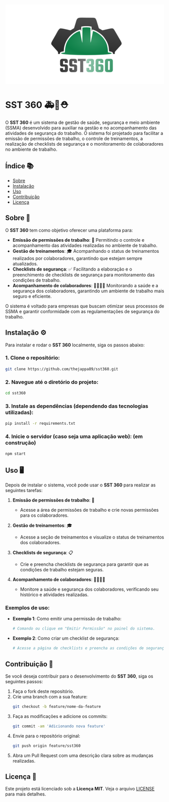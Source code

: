 # ![SST360 Banner](sst360_banner.png)  

# SST 360 🚑💼⛑️

O **SST 360** é um sistema de gestão de saúde, segurança e meio ambiente (SSMA) desenvolvido para auxiliar na gestão e no acompanhamento das atividades de segurança do trabalho. O sistema foi projetado para facilitar a emissão de permissões de trabalho, o controle de treinamentos, a realização de checklists de segurança e o monitoramento de colaboradores no ambiente de trabalho.

## Índice 📚
- [Sobre](#sobre)
- [Instalação](#instalação)
- [Uso](#uso)
- [Contribuição](#contribuição)
- [Licença](#licença)

## Sobre 🧐

O **SST 360** tem como objetivo oferecer uma plataforma para:
- **Emissão de permissões de trabalho**: 🔐 Permitindo o controle e acompanhamento das atividades realizadas no ambiente de trabalho.
- **Gestão de treinamentos**: 🎓 Acompanhando o status de treinamentos realizados por colaboradores, garantindo que estejam sempre atualizados.
- **Checklists de segurança**: ✅ Facilitando a elaboração e o preenchimento de checklists de segurança para monitoramento das condições de trabalho.
- **Acompanhamento de colaboradores**: 👷‍♂️👷‍♀️ Monitorando a saúde e a segurança dos colaboradores, garantindo um ambiente de trabalho mais seguro e eficiente.

O sistema é voltado para empresas que buscam otimizar seus processos de SSMA e garantir conformidade com as regulamentações de segurança do trabalho.

## Instalação ⚙️

Para instalar e rodar o **SST 360** localmente, siga os passos abaixo:

### 1. Clone o repositório:
```bash
git clone https://github.com/thejappa89/sst360.git
```

### 2. Navegue até o diretório do projeto:
```bash
cd sst360
```

### 3. Instale as dependências (dependendo das tecnologias utilizadas):

```bash
pip install -r requirements.txt
```

### 4. Inicie o servidor (caso seja uma aplicação web): (em construção)
```bash
npm start
```

## Uso 🖥️

Depois de instalar o sistema, você pode usar o **SST 360** para realizar as seguintes tarefas:

1. **Emissão de permissões de trabalho**: 🔏
   - Acesse a área de permissões de trabalho e crie novas permissões para os colaboradores.
   
2. **Gestão de treinamentos**: 🎓
   - Acesse a seção de treinamentos e visualize o status de treinamentos dos colaboradores.
   
3. **Checklists de segurança**: 📋
   - Crie e preencha checklists de segurança para garantir que as condições de trabalho estejam seguras.

4. **Acompanhamento de colaboradores**: 👷‍♀️👷‍♂️
   - Monitore a saúde e segurança dos colaboradores, verificando seu histórico e atividades realizadas.

### Exemplos de uso:
- **Exemplo 1**: Como emitir uma permissão de trabalho:
   ```bash
   # Comando ou clique em "Emitir Permissão" no painel do sistema.
   ```

- **Exemplo 2**: Como criar um checklist de segurança:
   ```bash
   # Acesse a página de checklists e preencha as condições de segurança conforme necessário.
   ```

## Contribuição 🤝

Se você deseja contribuir para o desenvolvimento do **SST 360**, siga os seguintes passos:

1. Faça o fork deste repositório.
2. Crie uma branch com a sua feature:
   ```bash
   git checkout -b feature/nome-da-feature
   ```
3. Faça as modificações e adicione os commits:
   ```bash
   git commit -am 'Adicionando nova feature'
   ```
4. Envie para o repositório original:
   ```bash
   git push origin feature/sst360
   ```
5. Abra um Pull Request com uma descrição clara sobre as mudanças realizadas.

## Licença 📄

Este projeto está licenciado sob a **Licença MIT**. Veja o arquivo [LICENSE](LICENSE) para mais detalhes.